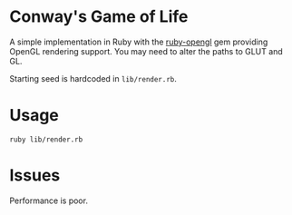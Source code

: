 Conway's Game of Life
=====================

A simple implementation in Ruby with the [ruby-opengl](https://github.com/vaiorabbit/ruby-opengl) gem providing OpenGL rendering support. You may need to alter the paths to GLUT and GL.

Starting seed is hardcoded in `lib/render.rb`.

Usage
=====

    ruby lib/render.rb

Issues
======

Performance is poor.
